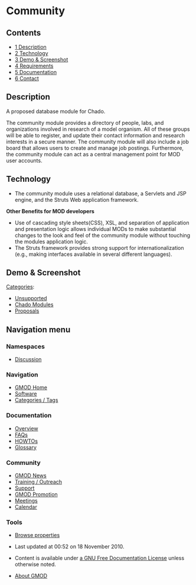 



<span id="top"></span>




# <span dir="auto">Community</span>










## Contents



- [<span class="tocnumber">1</span>
  <span class="toctext">Description</span>](#Description)
- [<span class="tocnumber">2</span>
  <span class="toctext">Technology</span>](#Technology)
- [<span class="tocnumber">3</span> <span class="toctext">Demo &
  Screenshot</span>](#Demo_.26_Screenshot)
- [<span class="tocnumber">4</span>
  <span class="toctext">Requirements</span>](#Requirements)
- [<span class="tocnumber">5</span>
  <span class="toctext">Documentation</span>](#Documentation)
- [<span class="tocnumber">6</span>
  <span class="toctext">Contact</span>](#Contact)



## <span id="Description" class="mw-headline">Description</span>

A proposed database module for Chado.

The community module provides a directory of people, labs, and
organizations involved in research of a model organism. All of these
groups will be able to register, and update their contact information
and research interests in a secure manner. The community module will
also include a job board that allows users to create and manage job
postings. Furthermore, the community module can act as a central
management point for MOD user accounts.

  

## <span id="Technology" class="mw-headline">Technology</span>

- The community module uses a relational database, a Servlets and JSP
  engine, and the Struts Web application framework.

**Other Benefits for MOD developers**

- Use of cascading style sheets(CSS), XSL, and separation of application
  and presentation logic allows individual MODs to make substantial
  changes to the look and feel of the community module without touching
  the modules application logic.
- The Struts framework provides strong support for internationalization
  (e.g., making interfaces available in several different languages).

  

## <span id="Demo_.26_Screenshot" class="mw-headline">Demo & Screenshot</span>






[Categories](Special%3ACategories "Special%3ACategories"):

- [Unsupported](Category%3AUnsupported "Category%3AUnsupported")
- [Chado Modules](Category%3AChado_Modules "Category%3AChado Modules")
- [Proposals](Category%3AProposals "Category%3AProposals")






## Navigation menu



### Namespaces


- <span id="ca-talk"><a href="Talk%3ACommunity" accesskey="t"
  title="Discussion about the content page [t]">Discussion</a></span>


### 



<a href="Main_Page"
style="background-image: url(../images/GMOD-cogs.png);"
title="Visit the main page"></a>


### Navigation



- <span id="n-GMOD-Home">[GMOD Home](Main_Page)</span>
- <span id="n-Software">[Software](GMOD_Components)</span>
- <span id="n-Categories-.2F-Tags">[Categories /
  Tags](Categories)</span>




### Documentation



- <span id="n-Overview">[Overview](Overview)</span>
- <span id="n-FAQs">[FAQs](Category%3AFAQ)</span>
- <span id="n-HOWTOs">[HOWTOs](Category%3AHOWTO)</span>
- <span id="n-Glossary">[Glossary](Glossary)</span>




### Community



- <span id="n-GMOD-News">[GMOD News](GMOD_News)</span>
- <span id="n-Training-.2F-Outreach">[Training /
  Outreach](Training_and_Outreach)</span>
- <span id="n-Support">[Support](Support)</span>
- <span id="n-GMOD-Promotion">[GMOD Promotion](GMOD_Promotion)</span>
- <span id="n-Meetings">[Meetings](Meetings)</span>
- <span id="n-Calendar">[Calendar](Calendar)</span>




### Tools

- <span id="t-smwbrowselink"><a href="Special%3ABrowse/Community" rel="smw-browse">Browse
  properties</a></span>



- <span id="footer-info-lastmod">Last updated at 00:52 on 18 November
  2010.</span>
<!-- - <span id="footer-info-viewcount">24,545 page views.</span> -->
- <span id="footer-info-copyright">Content is available under
  <a href="http://www.gnu.org/licenses/fdl-1.3.html" class="external"
  rel="nofollow">a GNU Free Documentation License</a> unless otherwise
  noted.</span>

<!-- -->

- <span id="footer-places-about">[About
  GMOD](GMOD%3AAbout "GMOD%3AAbout")</span>

<!-- -->




